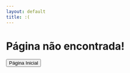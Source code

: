```yaml
---
layout: default
title: :(
---
```


# Página não encontrada!
<div class="centralizado">
  <a href="{{ / | relative_url }}">
    <button>Página Inicial</button>
  </a>
</div>
